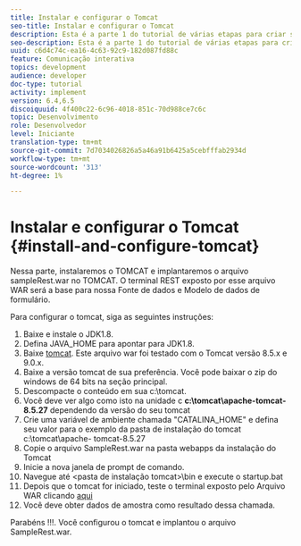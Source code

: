 ```yaml
---
title: Instalar e configurar o Tomcat
seo-title: Instalar e configurar o Tomcat
description: Esta é a parte 1 do tutorial de várias etapas para criar seu primeiro documento de comunicações interativas.Nesta parte, instalaremos o TOMCAT e implantaremos o arquivo sampleRest.war no TOMCAT. O terminal REST exposto por esse arquivo WAR será a base para nossa Fonte de dados e Modelo de dados de formulário.
seo-description: Esta é a parte 1 do tutorial de várias etapas para criar seu primeiro documento de comunicações interativas.Nesta parte, instalaremos o TOMCAT e implantaremos o arquivo sampleRest.war no TOMCAT. O terminal REST exposto por esse arquivo WAR será a base para nossa Fonte de dados e Modelo de dados de formulário.
uuid: c6d4c74c-ea16-4c63-92c9-182d087fd88c
feature: Comunicação interativa
topics: development
audience: developer
doc-type: tutorial
activity: implement
version: 6.4,6.5
discoiquuid: 4f400c22-6c96-4018-851c-70d988ce7c6c
topic: Desenvolvimento
role: Desenvolvedor
level: Iniciante
translation-type: tm+mt
source-git-commit: 7d7034026826a5a46a91b6425a5cebfffab2934d
workflow-type: tm+mt
source-wordcount: '313'
ht-degree: 1%

---
```



# Instalar e configurar o Tomcat {#install-and-configure-tomcat}

Nessa parte, instalaremos o TOMCAT e implantaremos o arquivo sampleRest.war no TOMCAT. O terminal REST exposto por esse arquivo WAR será a base para nossa Fonte de dados e Modelo de dados de formulário.

Para configurar o tomcat, siga as seguintes instruções:

1. Baixe e instale o JDK1.8.
2. Defina JAVA_HOME para apontar para JDK1.8.
3. Baixe [tomcat](https://tomcat.apache.org/). Este arquivo war foi testado com o Tomcat versão 8.5.x e 9.0.x.
4. Baixe a versão tomcat de sua preferência. Você pode baixar o zip do windows de 64 bits na seção principal.
5. Descompacte o conteúdo em sua c:\tomcat.
6. Você deve ver algo como isto na unidade c **c:\tomcat\apache-tomcat-8.5.27** dependendo da versão do seu tomcat
7. Crie uma variável de ambiente chamada &quot;CATALINA_HOME&quot; e defina seu valor para o exemplo da pasta de instalação do tomcat c:\tomcat\apache- tomcat-8.5.27
8. Copie o arquivo SampleRest.war na pasta webapps da instalação do Tomcat
9. Inicie a nova janela de prompt de comando.
10. Navegue até &lt;pasta de instalação tomcat>\bin e execute o startup.bat
11. Depois que o tomcat for iniciado, teste o terminal exposto pelo Arquivo WAR clicando [aqui](http://localhost:8080/SampleRest/webapi/getStatement/9586)
12. Você deve obter dados de amostra como resultado dessa chamada.

Parabéns !!!. Você configurou o tomcat e implantou o arquivo SampleRest.war.
